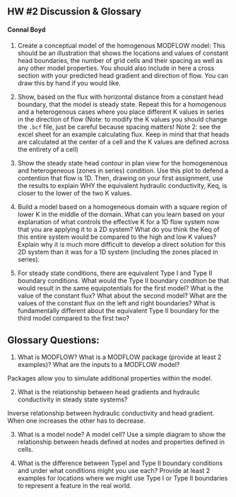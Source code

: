 ## HW #2 Discussion & Glossary

#### Connal Boyd

1. Create a conceptual model of the homogenous MODFLOW model: This should be an illustration that shows the locations and values of constant head boundaries, the number of grid cells and their spacing as well as any other model properties. You should also include in here a cross section with your predicted head gradient and direction of flow.  You can draw this by hand if you would like. 



2. Show, based on the flux with horizontal distance from a constant head boundary, that the model is steady state.  Repeat this for a homogenous and a heterogenous cases where you place different K values in series in the direction of flow (Note: to modify the K values you should change the `.bcf` file, just be careful because spacing matters!  Note 2: see the excel sheet for an example calculating flux. Keep in mind that that heads are calculated at the center of a cell and the K values are defined across the entirety of a cell)

3. Show the steady state head contour in plan view for the homogenenous and heterogeneous (zones in series) condition.  Use this plot to defend a contention that flow is 1D.  Then, drawing on your first assignment, use the results to explain WHY the equivalent hydraulic conductivity, Keq, is closer to the lower of the two K values.

4. Build a model based on a homogeneous domain with a square region of lower K in the middle of the domain.  What can you learn based on your explanation of what controls the effective K for a 1D flow system now that you are applying it to a 2D system?  What do you think the Keq of this entire system would be compared to the high and low K values?  Explain why it is much more difficult to develop a direct solution for this 2D system than it was for a 1D system (including the zones placed in series). 
   
5. For steady state conditions, there are equivalent Type I and Type II boundary conditions.  What would the Type II boundary condition be that would result in the same equipotentials for the first model?  What is the value of the constant flux?  What about the second model?  What are the values of the constant flux on the left and right boundaries?  What is fundamentally different about the equivalent Type II boundary for the third model compared to the first two? 

## Glossary Questions:
1. What is MODFLOW?  What is a MODFLOW package (provide at least 2 examples)?  What are the inputs to a MODFLOW model?

Packages allow you to simulate additional properties within the model.

2. What is the relationship between head gradients and hydraulic conductivity in steady state systems? 

Inverse relationship between hydraulic conductivity and head gradient. When one increases the other has to decrease.

3. What is a model node?  A model cell?  Use a simple diagram to show the relationship between heads defined at nodes and properties defined in cells.
   
4. What is the difference between TypeI and Type II boundary conditions and under what conditions might you use each? Provide at least 2 examples for locations where we might use Type I or Type II boundaries to represent a feature in the real world. 